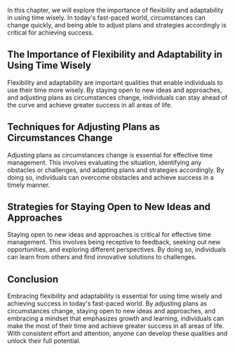 
In this chapter, we will explore the importance of flexibility and adaptability in using time wisely. In today's fast-paced world, circumstances can change quickly, and being able to adjust plans and strategies accordingly is critical for achieving success.

The Importance of Flexibility and Adaptability in Using Time Wisely
-------------------------------------------------------------------

Flexibility and adaptability are important qualities that enable individuals to use their time more wisely. By staying open to new ideas and approaches, and adjusting plans as circumstances change, individuals can stay ahead of the curve and achieve greater success in all areas of life.

Techniques for Adjusting Plans as Circumstances Change
------------------------------------------------------

Adjusting plans as circumstances change is essential for effective time management. This involves evaluating the situation, identifying any obstacles or challenges, and adapting plans and strategies accordingly. By doing so, individuals can overcome obstacles and achieve success in a timely manner.

Strategies for Staying Open to New Ideas and Approaches
-------------------------------------------------------

Staying open to new ideas and approaches is critical for effective time management. This involves being receptive to feedback, seeking out new opportunities, and exploring different perspectives. By doing so, individuals can learn from others and find innovative solutions to challenges.

Conclusion
----------

Embracing flexibility and adaptability is essential for using time wisely and achieving success in today's fast-paced world. By adjusting plans as circumstances change, staying open to new ideas and approaches, and embracing a mindset that emphasizes growth and learning, individuals can make the most of their time and achieve greater success in all areas of life. With consistent effort and attention, anyone can develop these qualities and unlock their full potential.
